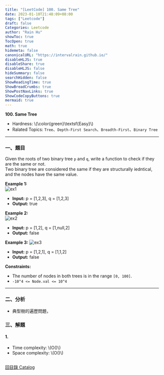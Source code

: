 ```yaml
---
title: "[LeetCode] 100. Same Tree"
date: 2023-01-10T21:48:09+08:00
tags: ["Leetcode"]
draft: false
Categories: Leetcode
author: "Rain Hu"
showToc: true
TocOpen: true
math: true
hidemeta: false
canonicalURL: "https://intervalrain.github.io/"
disableHLJS: true
disableShare: true
disableHLJS: false
hideSummary: false
searchHidden: false
ShowReadingTime: true
ShowBreadCrumbs: true
ShowPostNavLinks: true
ShowCodeCopyButtons: true
mermaid: true
---
```

**100. Same Tree**
+ Hardness: \\(\color{green}\textsf{Easy}\\)
+ Ralated Topics: `Tree`、`Depth-First Search`、`Breadth-First`、`Binary Tree`
---
### 一、題目
Given the roots of two binary tree `p` and `q`, write a function to check if they are the same or not.  
Two binary tree are considered the same if they are structurally iedntical, and the nodes have the same value.

**Example 1:**  
![ex1](https://assets.leetcode.com/uploads/2020/12/20/ex1.jpg)
+ **Input:** p = [1,2,3], q = [1,2,3]
+ **Output:** true   

**Example 2:**  
![ex2](https://assets.leetcode.com/uploads/2020/12/20/ex2.jpg)
+ **Input:** p = [1,2], q = [1,null,2]
+ **Output:** false

**Example 3:**
![ex3](https://assets.leetcode.com/uploads/2020/12/20/ex3.jpg)
+ **Input:** p = [1,2,1], q = [1,1,2]
+ **Output:** false

**Constraints:** 
+ The number of nodes in both trees is in the range `[0, 100]`.
+ `-10^4 <= Node.val <= 10^4`

---

### 二、分析
+ 典型樹的遍歷問題，

### 三、解題
#### 1. 
+ Time complexity: \\(O()\\)
+ Space complexity: \\(O()\\)
```C++

```
[回目錄 Catalog](/posts/leetcode)

